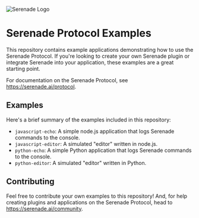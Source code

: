 ![Serenade Logo](https://cdn.serenade.ai/img/logo-small.png)

# Serenade Protocol Examples

This repository contains example applications demonstrating how to use the Serenade Protocol. If you're looking to create your own Serenade plugin or integrate Serenade into your application, these examples are a great starting point.

For documentation on the Serenade Protocol, see https://serenade.ai/protocol.

## Examples

Here's a brief summary of the examples included in this repository:

* `javascript-echo`: A simple node.js application that logs Serenade commands to the console.
* `javascript-editor`: A simulated "editor" written in node.js.
* `python-echo`: A simple Python application that logs Serenade commands to the console.
* `python-editor`: A simulated "editor" written in Python.

## Contributing

Feel free to contribute your own examples to this repository! And, for help creating plugins and applications on the Serenade Protocol, head to https://serenade.ai/community.
